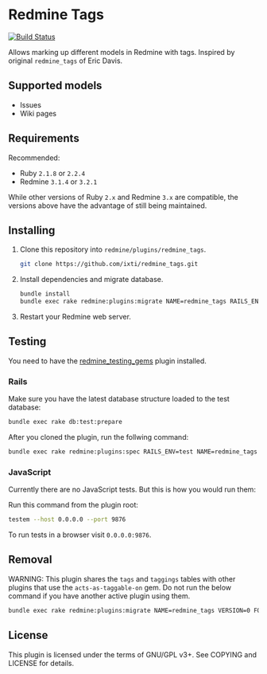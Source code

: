 # Redmine Tags

[![Build Status](https://travis-ci.org/ixti/redmine_tags.svg?branch=master)](https://travis-ci.org/ixti/redmine_tags)

Allows marking up different models in Redmine with tags.
Inspired by original `redmine_tags` of Eric Davis.


## Supported models

- Issues
- Wiki pages


## Requirements

Recommended:
- Ruby `2.1.8` or `2.2.4`
- Redmine `3.1.4` or `3.2.1`

While other versions of Ruby `2.x` and Redmine `3.x` are compatible, the
versions above have the advantage of still being maintained.


## Installing

1. Clone this repository into `redmine/plugins/redmine_tags`.
    ```bash
    git clone https://github.com/ixti/redmine_tags.git
    ```

2. Install dependencies and migrate database.
    ```bash
    bundle install
    bundle exec rake redmine:plugins:migrate NAME=redmine_tags RAILS_ENV=production
    ```

3. Restart your Redmine web server.


## Testing

You need to have the
[redmine_testing_gems](https://github.com/ZitecCOM/redmine_testing_gems)
plugin installed.


### Rails

Make sure you have the latest database structure loaded to the test database:
```bash
bundle exec rake db:test:prepare
```

After you cloned the plugin, run the follwing command:
```bash
bundle exec rake redmine:plugins:spec RAILS_ENV=test NAME=redmine_tags
```


### JavaScript

Currently there are no JavaScript tests. But this is how you would run them:

Run this command from the plugin root:
```bash
testem --host 0.0.0.0 --port 9876
```

To run tests in a browser visit `0.0.0.0:9876`.


## Removal

WARNING: This plugin shares the `tags` and `taggings` tables with other plugins
that use the `acts-as-taggable-on` gem. Do not run the below command if you have
another active plugin using them.

```bash
bundle exec rake redmine:plugins:migrate NAME=redmine_tags VERSION=0 FORCE_REDMINE_TAGS_TABLES_REMOVAL=yes
```


## License

This plugin is licensed under the terms of GNU/GPL v3+.
See COPYING and LICENSE for details.
